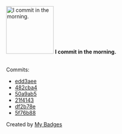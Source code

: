 <img src="https://my-badges.github.io/my-badges/morning-commits.png" alt="I commit in the morning." title="I commit in the morning." width="128">
<strong>I commit in the morning.</strong>
<br><br>

Commits:

- <a href="https://github.com/mmichie/m28/commit/edd3aeea2370895f1b92aac5e2084bfb7e821945">edd3aee</a>
- <a href="https://github.com/mmichie/m28/commit/482cba4c02e6471074d23c262794fa40e21e4363">482cba4</a>
- <a href="https://github.com/mmichie/m28/commit/50a9ab5456bfc65b3a545f265d886e78aaaa8f55">50a9ab5</a>
- <a href="https://github.com/mmichie/cardsharp/commit/21f4143069358c5852c60fa8d7ddfe67306f69ea">21f4143</a>
- <a href="https://github.com/mmichie/dotfiles/commit/df2b78e2142c644694487b5f99801eb9c27ad937">df2b78e</a>
- <a href="https://github.com/mmichie/dotfiles/commit/5f76b885995a0dd3ea0f03105e410d0a03372675">5f76b88</a>


Created by <a href="https://github.com/my-badges/my-badges">My Badges</a>
